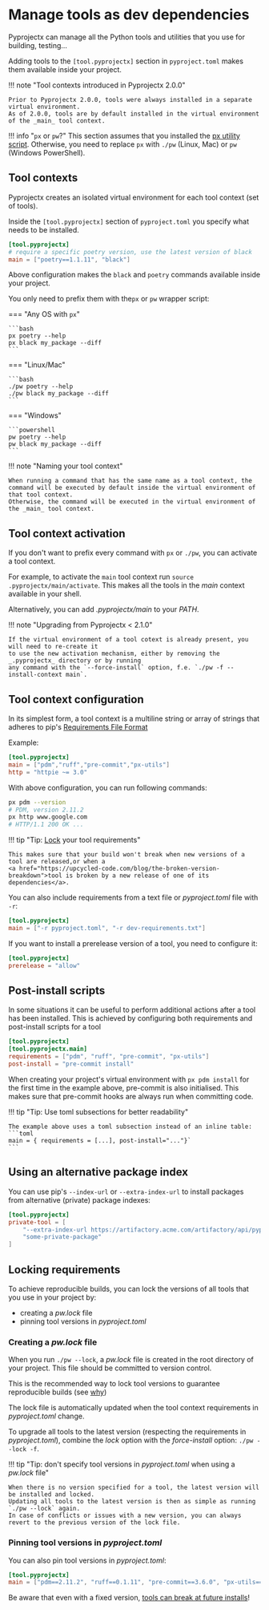 # Manage tools as dev dependencies

Pyprojectx can manage all the Python tools and utilities that you use for building, testing...

Adding tools to the `[tool.pyprojectx]` section in `pyproject.toml` makes them available inside your project.

!!! note "Tool contexts introduced in Pyprojectx 2.0.0"

    Prior to Pyprojectx 2.0.0, tools were always installed in a separate virtual environment.
    As of 2.0.0, tools are by default installed in the virtual environment of the _main_ tool context.

!!! info "`px` or `pw`?"
    This section assumes that you installed the [px utility script](/usage/#install-the-global-px-script).
    Otherwise, you need to replace `px` with `./pw` (Linux, Mac) or `pw` (Windows PowerShell).

## Tool contexts

Pyprojectx creates an isolated virtual environment for each tool context (set of tools).

Inside the `[tool.pyprojectx]` section of `pyproject.toml` you specify what needs to be installed.

```toml title="pyproject.toml"
[tool.pyprojectx]
# require a specific poetry version, use the latest version of black
main = ["poetry==1.1.11", "black"]
```

Above configuration makes the `black` and `poetry` commands available inside your project.

You only need to prefix them with the`px` or `pw` wrapper script:

=== "Any OS with `px`"

    ```bash
    px poetry --help
    px black my_package --diff
    ```

=== "Linux/Mac"

    ```bash
    ./pw poetry --help
    ./pw black my_package --diff
    ```

=== "Windows"

    ```powershell
    pw poetry --help
    pw black my_package --diff
    ```

!!! note "Naming your tool context"

    When running a command that has the same name as a tool context, the command will be executed by default inside the virtual environment of that tool context.
    Otherwise, the command will be executed in the virtual environment of the _main_ tool context.


## Tool context activation

If you don't want to prefix every command with `px` or `./pw`, you can activate a tool context.

For example, to activate the `main` tool context run `source .pyprojectx/main/activate`.
This makes all the tools in the _main_ context available in your shell.

Alternatively, you can add _.pyprojectx/main_ to your _PATH_.

!!! note "Upgrading from Pyprojectx < 2.1.0"

    If the virtual environment of a tool cotext is already present, you will need to re-create it
    to use the new activation mechanism, either by removing the _.pyprojectx_ directory or by running
    any command with the `--force-install` option, f.e. `./pw -f --install-context main`.



## Tool context configuration

In its simplest form, a tool context is a multiline string or array of strings that adheres to pip's [Requirements File Format](https://pip.pypa.io/en/stable/reference/requirements-file-format/#requirements-file-format)

Example:

```toml title="pyproject.toml"
[tool.pyprojectx]
main = ["pdm","ruff","pre-commit","px-utils"]
http = "httpie ~= 3.0"
```

With above configuration, you can run following commands:

```bash
px pdm --version
# PDM, version 2.11.2
px http www.google.com
# HTTP/1.1 200 OK ...
```

!!! tip "Tip: [Lock](/config/tools/#locking-requirements) your tool requirements"

    This makes sure that your build won't break when new versions of a tool are released,or when a
    <a href="https://upcycled-code.com/blog/the-broken-version-breakdown">tool is broken by a new release of one of its dependencies</a>.

You can also include requirements from a text file or _pyproject.toml_ file with `-r`:

```toml
[tool.pyprojectx]
main = ["-r pyproject.toml", "-r dev-requirements.txt"]
```

If you want to install a prerelease version of a tool, you need to configure it:
```toml
[tool.pyprojectx]
prerelease = "allow"
```

## Post-install scripts
In some situations it can be useful to perform additional actions after a tool has been installed.
This is achieved by configuring both requirements and post-install scripts for a tool

```toml
[tool.pyprojectx]
[tool.pyprojectx.main]
requirements = ["pdm", "ruff", "pre-commit", "px-utils"]
post-install = "pre-commit install"
```

When creating your project's virtual environment with `px pdm install` for the first time in the example above,
pre-commit is also initialised. This makes sure that pre-commit hooks are always run when committing code.

!!! tip "Tip: Use toml subsections for better readability"

    The example above uses a toml subsection instead of an inline table:
    ```toml
    main = { requirements = [...], post-install="..."}`
    ```

## Using an alternative package index

You can use pip's `--index-url` or `--extra-index-url` to install packages from alternative (private) package indexes:

```toml
[tool.pyprojectx]
private-tool = [
    "--extra-index-url https://artifactory.acme.com/artifactory/api/pypi/python-virtual/simple",
    "some-private-package"
]
```

## Locking requirements
To achieve reproducible builds, you can lock the versions of all tools that you use in your project by:

* creating a _pw.lock_ file
* pinning tool versions in _pyproject.toml_

### Creating a _pw.lock_ file
When you run `./pw --lock`, a _pw.lock_ file is created in the root directory of your project.
This file should be committed to version control.

This is the recommended way to lock tool versions to guarantee reproducible builds (see [why](/dev-dependencies/#the-unreliable-pip-install))

The lock file is automatically updated when the tool context requirements in _pyproject.toml_ change.

To upgrade all tools to the latest version (respecting the requirements in _pyproject.toml_),
combine the _lock_ option with the _force-install_ option: `./pw --lock -f`.


!!! tip "Tip: don't specify tool versions in _pyproject.toml_ when using a _pw.lock_ file"

    When there is no version specified for a tool, the latest version will be installed and locked.
    Updating all tools to the latest version is then as simple as running `./pw --lock` again.
    In case of conflicts or issues with a new version, you can always revert to the previous version of the lock file.

### Pinning tool versions in _pyproject.toml_
You can also pin tool versions in _pyproject.toml_:

```toml
[tool.pyprojectx]
main = ["pdm==2.11.2", "ruff==0.1.11", "pre-commit==3.6.0", "px-utils==1.0.1"]
```
Be aware that even with a fixed version, [tools can break at future installs](/dev-dependencies/#the-unreliable-pip-install)!
